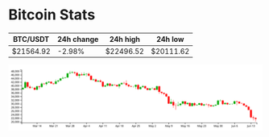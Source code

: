# Bitcoin Stats

BTC/USDT|24h change|24h high|24h low|
|---|---|---|---|
|$21564.92|-2.98%|$22496.52|$20111.62|

<img src="./chart.svg">
